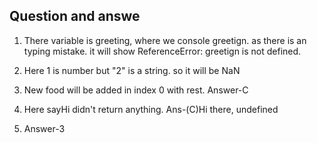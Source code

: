 ## Question and answe

1. There variable is greeting, where we console greetign. as there is an typing mistake. it will show ReferenceError: greetign is not defined.

2. Here 1 is number but "2" is a string. so it will be NaN

3. New food will be added in index 0 with rest. Answer-C

4. Here sayHi didn't return anything. Ans-(C)Hi there, undefined

5. Answer-3